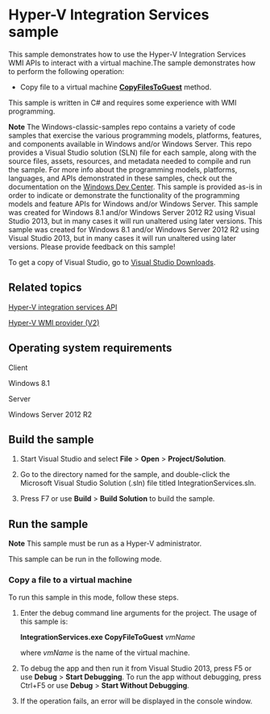 Hyper-V Integration Services sample
===================================

This sample demonstrates how to use the Hyper-V Integration Services WMI APIs to interact with a virtual machine.The sample demonstrates how to perform the following operation:

-   Copy file to a virtual machine [**CopyFilesToGuest**](http://msdn.microsoft.com/en-us/library/windows/desktop/) method.

This sample is written in C\# and requires some experience with WMI programming.

**Note**  The Windows-classic-samples repo contains a variety of code samples that exercise the various programming models, platforms, features, and components available in Windows and/or Windows Server. This repo provides a Visual Studio solution (SLN) file for each sample, along with the source files, assets, resources, and metadata needed to compile and run the sample. For more info about the programming models, platforms, languages, and APIs demonstrated in these samples, check out the documentation on the [Windows Dev Center](https://dev.windows.com). This sample is provided as-is in order to indicate or demonstrate the functionality of the programming models and feature APIs for Windows and/or Windows Server. This sample was created for Windows 8.1 and/or Windows Server 2012 R2 using Visual Studio 2013, but in many cases it will run unaltered using later versions. This sample was created for Windows 8.1 and/or Windows Server 2012 R2 using Visual Studio 2013, but in many cases it will run unaltered using later versions. Please provide feedback on this sample!

To get a copy of Visual Studio, go to [Visual Studio Downloads](http://go.microsoft.com/fwlink/p/?linkid=301697).

Related topics
--------------

[Hyper-V integration services API](http://msdn.microsoft.com/en-us/library/windows/desktop/)

[Hyper-V WMI provider (V2)](http://msdn.microsoft.com/en-us/library/windows/desktop/hh850319)

Operating system requirements
-----------------------------

Client

Windows 8.1

Server

Windows Server 2012 R2

Build the sample
----------------

1.  Start Visual Studio and select **File** \> **Open** \> **Project/Solution**.

2.  Go to the directory named for the sample, and double-click the Microsoft Visual Studio Solution (.sln) file titled IntegrationServices.sln.

3.  Press F7 or use **Build** \> **Build Solution** to build the sample.

Run the sample
--------------

**Note**  This sample must be run as a Hyper-V administrator.

This sample can be run in the following mode.

### Copy a file to a virtual machine

To run this sample in this mode, follow these steps.

1.  Enter the debug command line arguments for the project. The usage of this sample is:

    **IntegrationServices.exe CopyFileToGuest** *vmName*

    where *vmName* is the name of the virtual machine.

2.  To debug the app and then run it from Visual Studio 2013, press F5 or use **Debug** \> **Start Debugging**. To run the app without debugging, press Ctrl+F5 or use **Debug** \> **Start Without Debugging**.

3.  If the operation fails, an error will be displayed in the console window.

